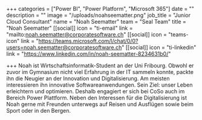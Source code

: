 +++
categories = ["Power BI", "Power Platform", "Microsoft 365"]
date = ""
description = ""
image = "/uploads/noahseematter.png"
job_title = "Junior Cloud Consultant"
name = "Noah Seematter"
team = "Seal Team"
title = "Noah Seematter"
[[social]]
icon = "ti-email"
link = "mailto:noah.seematter@corporatesoftware.ch"
[[social]]
icon = "teams-icon"
link = "https://teams.microsoft.com/l/chat/0/0?users=noah.seematter@corporatesoftware.ch"
[[social]]
icon = "ti-linkedin"
link = "https://www.linkedin.com/in/noah-seematter-8234631b0/"

+++
Noah ist Wirtschaftsinformatik-Student an der Uni Fribourg. Obwohl er zuvor im Gymnasium nicht viel Erfahrung in der IT sammeln konnte, packte ihn die Neugier an der Innovation und Digitalisierung. Am meisten interessieren ihn innovative Softwareanwendungen. Sein Ziel: unser Leben erleichtern und optimieren. Deshalb engagiert er sich bei CoSo auch im Bereich Power Plattform. Neben den Interessen für die Digitalisierung ist Noah gerne mit Freunden unterwegs auf Reisen und Ausflügen sowie beim Sport oder in den Bergen.